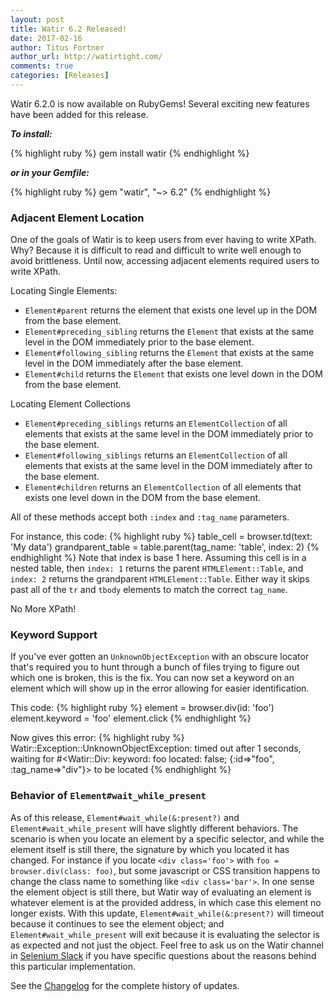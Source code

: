 ```yaml
---
layout: post
title: Watir 6.2 Released!
date: 2017-02-16
author: Titus Fortner
author_url: http://watirtight.com/
comments: true
categories: [Releases]
---
```


Watir 6.2.0 is now available on RubyGems! Several exciting new features 
have been added for this release.
<!--more-->

***To install:***

{% highlight ruby %}
gem install watir
{% endhighlight %}

***or in your Gemfile:*** 

{% highlight ruby %}
gem "watir", "~> 6.2"
{% endhighlight %}
<br/>

### Adjacent Element Location

One of the goals of Watir is to keep users from ever having to write XPath.
Why? Because it is difficult to read and difficult to write well enough to avoid
brittleness. Until now, accessing adjacent elements required users to write XPath.

Locating Single Elements:
* `Element#parent` returns the element that exists one level up in the DOM 
from the base element.
* `Element#preceding_sibling` returns the `Element` that exists at the same level 
in the DOM immediately prior to the base element.
* `Element#following_sibling` returns the `Element` that exists at the same level 
in the DOM immediately after the base element.
* `Element#child` returns the `Element` that exists one level down in the DOM from
 the base element.

Locating Element Collections
* `Element#preceding_siblings` returns an `ElementCollection` of all elements 
that exists at the same level in the DOM immediately prior to the base element.
* `Element#following_siblings` returns an `ElementCollection` of all elements 
that exists at the same level in the DOM immediately after to the base element.
* `Element#children` returns an `ElementCollection` of all elements 
that exists one level down in the DOM from the base element.

All of these methods accept both `:index` and `:tag_name` parameters.

For instance, this code:
{% highlight ruby %}
table_cell = browser.td(text: 'My data')
grandparent_table = table.parent(tag_name: 'table', index: 2)
{% endhighlight %}
Note that index is base 1 here. Assuming this cell is in a nested table, 
then `index: 1` returns the parent `HTMLElement::Table`,
and `index: 2` returns the grandparent `HTMLElement::Table`.
Either way it skips past all of the `tr` and `tbody` elements to match
the correct `tag_name`.

No More XPath!
<br/>

### Keyword Support

If you've ever gotten an `UnknownObjectException` with an obscure locator
that's required you to hunt through a bunch of files trying to figure out
which one is broken, this is the fix. You can now set a keyword on an 
element which will show up in the error allowing for easier identification.

This code:
{% highlight ruby %}
element = browser.div(id: 'foo')
element.keyword = 'foo'
element.click
{% endhighlight %}

Now gives this error:
{% highlight ruby %}
Watir::Exception::UnknownObjectException: timed out after 1 seconds, waiting for 
#<Watir::Div: keyword: foo located: false; {:id=>"foo", :tag_name=>"div"}> to be located
{% endhighlight %}
<br/>

### Behavior of `Element#wait_while_present`

As of this release, `Element#wait_while(&:present?)` and `Element#wait_while_present`
will have slightly different behaviors. The scenario is when you locate an element by a
specific selector, and while the element itself is still there, the signature by which
you located it has changed. For instance if you locate `<div class='foo'>` with
`foo = browser.div(class: foo)`, but some javascript or CSS transition happens 
to change the class name to something like `<div class='bar'>`. In one sense the element 
object is still there, but Watir way of evaluating an element is whatever element is at the 
provided address, in which case this element no longer exists. 
With this update, `Element#wait_while(&:present?)` will timeout because it continues 
to see the element object; and `Element#wait_while_present` will exit because it is 
evaluating the selector is as expected and not just the object. 
Feel free to ask us on the Watir channel in
[Selenium Slack](https://seleniumirc.herokuapp.com/) if you have specific questions 
about the reasons behind this particular implementation.
<br/>

See the [Changelog](https://github.com/watir/watir/blob/master/CHANGES.md) 
for the complete history of updates.

